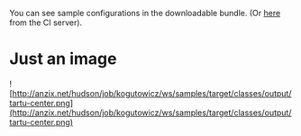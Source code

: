 You can see sample configurations in the downloadable bundle. (Or [here](http://anzix.net/hudson/job/kogutowicz/ws/samples/target/classes/) from the CI server).
# Just an image #

![http://anzix.net/hudson/job/kogutowicz/ws/samples/target/classes/output/tartu-center.png](http://anzix.net/hudson/job/kogutowicz/ws/samples/target/classes/output/tartu-center.png)